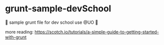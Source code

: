 # grunt-sample-devSchool
:star2: sample grunt file for dev school use @UO :star2:

more reading: https://scotch.io/tutorials/a-simple-guide-to-getting-started-with-grunt